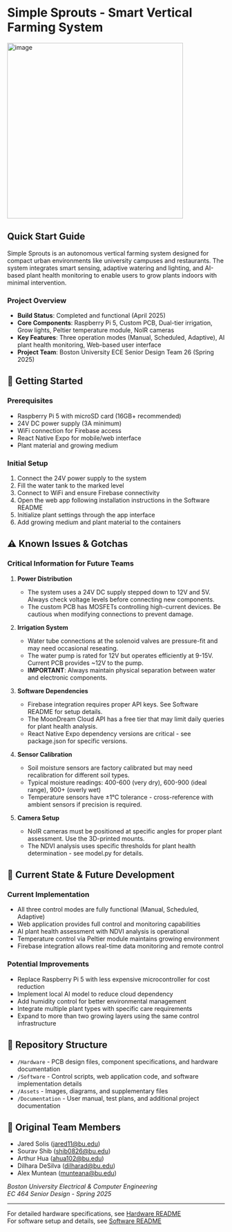 # Simple Sprouts - Smart Vertical Farming System

<img width="407" alt="image" src="https://github.com/user-attachments/assets/442f44fd-c66f-480e-8735-e83bc1084b3e" />


## Quick Start Guide

Simple Sprouts is an autonomous vertical farming system designed for compact urban environments like university campuses and restaurants. The system integrates smart sensing, adaptive watering and lighting, and AI-based plant health monitoring to enable users to grow plants indoors with minimal intervention.

### Project Overview

- **Build Status**: Completed and functional (April 2025)
- **Core Components**: Raspberry Pi 5, Custom PCB, Dual-tier irrigation, Grow lights, Peltier temperature module, NoIR cameras
- **Key Features**: Three operation modes (Manual, Scheduled, Adaptive), AI plant health monitoring, Web-based user interface
- **Project Team**: Boston University ECE Senior Design Team 26 (Spring 2025)

## 🚀 Getting Started

### Prerequisites
- Raspberry Pi 5 with microSD card (16GB+ recommended)
- 24V DC power supply (3A minimum)
- WiFi connection for Firebase access
- React Native Expo for mobile/web interface
- Plant material and growing medium

### Initial Setup
1. Connect the 24V power supply to the system
2. Fill the water tank to the marked level
3. Connect to WiFi and ensure Firebase connectivity
4. Open the web app following installation instructions in the Software README
5. Initialize plant settings through the app interface
6. Add growing medium and plant material to the containers

## ⚠️ Known Issues & Gotchas

### Critical Information for Future Teams

1. **Power Distribution**
   - The system uses a 24V DC supply stepped down to 12V and 5V. Always check voltage levels before connecting new components.
   - The custom PCB has MOSFETs controlling high-current devices. Be cautious when modifying connections to prevent damage.

2. **Irrigation System**
   - Water tube connections at the solenoid valves are pressure-fit and may need occasional reseating.
   - The water pump is rated for 12V but operates efficiently at 9-15V. Current PCB provides ~12V to the pump.
   - **IMPORTANT**: Always maintain physical separation between water and electronic components.

3. **Software Dependencies**
   - Firebase integration requires proper API keys. See Software README for setup details.
   - The MoonDream Cloud API has a free tier that may limit daily queries for plant health analysis.
   - React Native Expo dependency versions are critical - see package.json for specific versions.

4. **Sensor Calibration**
   - Soil moisture sensors are factory calibrated but may need recalibration for different soil types.
   - Typical moisture readings: 400-600 (very dry), 600-900 (ideal range), 900+ (overly wet)
   - Temperature sensors have ±1°C tolerance - cross-reference with ambient sensors if precision is required.

5. **Camera Setup**
   - NoIR cameras must be positioned at specific angles for proper plant assessment. Use the 3D-printed mounts.
   - The NDVI analysis uses specific thresholds for plant health determination - see model.py for details.

## 🔧 Current State & Future Development

### Current Implementation
- All three control modes are fully functional (Manual, Scheduled, Adaptive)
- Web application provides full control and monitoring capabilities
- AI plant health assessment with NDVI analysis is operational
- Temperature control via Peltier module maintains growing environment
- Firebase integration allows real-time data monitoring and remote control

### Potential Improvements
- Replace Raspberry Pi 5 with less expensive microcontroller for cost reduction
- Implement local AI model to reduce cloud dependency
- Add humidity control for better environmental management
- Integrate multiple plant types with specific care requirements
- Expand to more than two growing layers using the same control infrastructure

## 📁 Repository Structure

- `/Hardware` - PCB design files, component specifications, and hardware documentation
- `/Software` - Control scripts, web application code, and software implementation details
- `/Assets` - Images, diagrams, and supplementary files
- `/Documentation` - User manual, test plans, and additional project documentation

## 👥 Original Team Members

- Jared Solis (jared11@bu.edu)
- Sourav Shib (shib0826@bu.edu)
- Arthur Hua (ahua102@bu.edu)
- Dilhara DeSilva (dilharad@bu.edu)
- Alex Muntean (munteana@bu.edu)

*Boston University Electrical & Computer Engineering*  
*EC 464 Senior Design - Spring 2025*

---

For detailed hardware specifications, see [Hardware README](Hardware/README_HARDWARE.md)  
For software setup and details, see [Software README](Software/readme.md)
